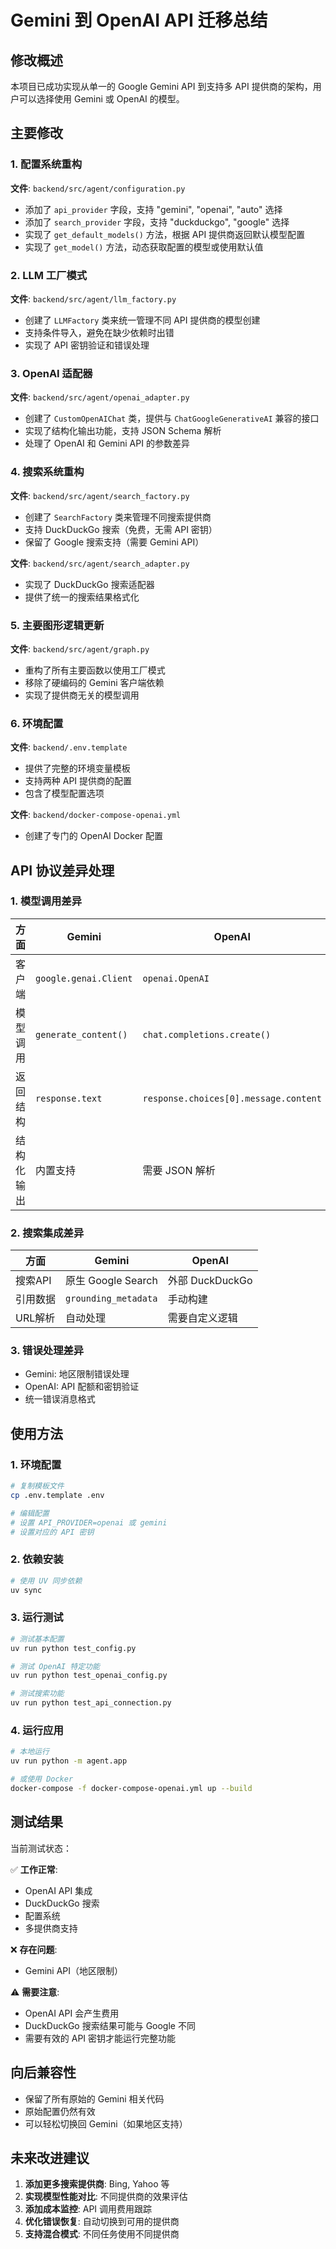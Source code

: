 # Gemini 到 OpenAI API 迁移总结

## 修改概述

本项目已成功实现从单一的 Google Gemini API 到支持多 API 提供商的架构，用户可以选择使用 Gemini 或 OpenAI 的模型。

## 主要修改

### 1. 配置系统重构

**文件**: `backend/src/agent/configuration.py`

- 添加了 `api_provider` 字段，支持 "gemini", "openai", "auto" 选择
- 添加了 `search_provider` 字段，支持 "duckduckgo", "google" 选择
- 实现了 `get_default_models()` 方法，根据 API 提供商返回默认模型配置
- 实现了 `get_model()` 方法，动态获取配置的模型或使用默认值

### 2. LLM 工厂模式

**文件**: `backend/src/agent/llm_factory.py`

- 创建了 `LLMFactory` 类来统一管理不同 API 提供商的模型创建
- 支持条件导入，避免在缺少依赖时出错
- 实现了 API 密钥验证和错误处理

### 3. OpenAI 适配器

**文件**: `backend/src/agent/openai_adapter.py`

- 创建了 `CustomOpenAIChat` 类，提供与 `ChatGoogleGenerativeAI` 兼容的接口
- 实现了结构化输出功能，支持 JSON Schema 解析
- 处理了 OpenAI 和 Gemini API 的参数差异

### 4. 搜索系统重构

**文件**: `backend/src/agent/search_factory.py`

- 创建了 `SearchFactory` 类来管理不同搜索提供商
- 支持 DuckDuckGo 搜索（免费，无需 API 密钥）
- 保留了 Google 搜索支持（需要 Gemini API）

**文件**: `backend/src/agent/search_adapter.py`

- 实现了 DuckDuckGo 搜索适配器
- 提供了统一的搜索结果格式化

### 5. 主要图形逻辑更新

**文件**: `backend/src/agent/graph.py`

- 重构了所有主要函数以使用工厂模式
- 移除了硬编码的 Gemini 客户端依赖
- 实现了提供商无关的模型调用

### 6. 环境配置

**文件**: `backend/.env.template`

- 提供了完整的环境变量模板
- 支持两种 API 提供商的配置
- 包含了模型配置选项

**文件**: `backend/docker-compose-openai.yml`

- 创建了专门的 OpenAI Docker 配置

## API 协议差异处理

### 1. 模型调用差异

| 方面 | Gemini | OpenAI |
|------|--------|--------|
| 客户端 | `google.genai.Client` | `openai.OpenAI` |
| 模型调用 | `generate_content()` | `chat.completions.create()` |
| 返回结构 | `response.text` | `response.choices[0].message.content` |
| 结构化输出 | 内置支持 | 需要 JSON 解析 |

### 2. 搜索集成差异

| 方面 | Gemini | OpenAI |
|------|--------|--------|
| 搜索API | 原生 Google Search | 外部 DuckDuckGo |
| 引用数据 | `grounding_metadata` | 手动构建 |
| URL解析 | 自动处理 | 需要自定义逻辑 |

### 3. 错误处理差异

- Gemini: 地区限制错误处理
- OpenAI: API 配额和密钥验证
- 统一错误消息格式

## 使用方法

### 1. 环境配置

```bash
# 复制模板文件
cp .env.template .env

# 编辑配置
# 设置 API_PROVIDER=openai 或 gemini
# 设置对应的 API 密钥
```

### 2. 依赖安装

```bash
# 使用 UV 同步依赖
uv sync
```

### 3. 运行测试

```bash
# 测试基本配置
uv run python test_config.py

# 测试 OpenAI 特定功能
uv run python test_openai_config.py

# 测试搜索功能
uv run python test_api_connection.py
```

### 4. 运行应用

```bash
# 本地运行
uv run python -m agent.app

# 或使用 Docker
docker-compose -f docker-compose-openai.yml up --build
```

## 测试结果

当前测试状态：

✅ **工作正常**:
- OpenAI API 集成
- DuckDuckGo 搜索
- 配置系统
- 多提供商支持

❌ **存在问题**:
- Gemini API（地区限制）

⚠️ **需要注意**:
- OpenAI API 会产生费用
- DuckDuckGo 搜索结果可能与 Google 不同
- 需要有效的 API 密钥才能运行完整功能

## 向后兼容性

- 保留了所有原始的 Gemini 相关代码
- 原始配置仍然有效
- 可以轻松切换回 Gemini（如果地区支持）

## 未来改进建议

1. **添加更多搜索提供商**: Bing, Yahoo 等
2. **实现模型性能对比**: 不同提供商的效果评估
3. **添加成本监控**: API 调用费用跟踪
4. **优化错误恢复**: 自动切换到可用的提供商
5. **支持混合模式**: 不同任务使用不同提供商

